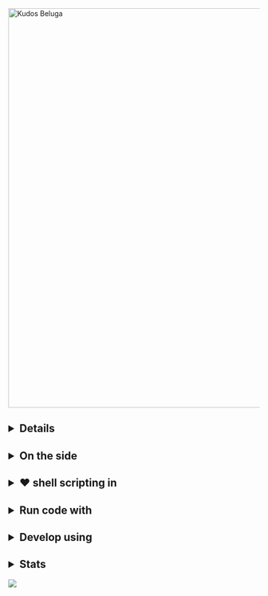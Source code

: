<img src="https://user-images.githubusercontent.com/69732000/118898148-812fc800-b8d1-11eb-8277-345efb107be2.jpg" alt="Kudos Beluga" width="800"/>


## <details><summaryFullstack freelancer using</summary> <br>&nbsp;&nbsp;&nbsp;&nbsp;&nbsp;&nbsp;<table><tr><th>![Mongodb](https://img.shields.io/badge/MongoDB-4EA94B?style=for-the-badge&logo=mongodb&logoColor=white) ![Postgres](https://img.shields.io/badge/PostgreSQL-316192?style=for-the-badge&logo=postgresql&logoColor=white) ![Node.js](https://img.shields.io/badge/Node.js-43853D?style=for-the-badge&logo=Javascript&logoColor=white)</tr><tr><th> ![Express](https://img.shields.io/badge/Express.js-404D59?style=for-the-badge&logo=express&logoColor=white) ![Pug](https://img.shields.io/badge/pug-964B00?style=for-the-badge&logo=pug&logoColor=white) ![CSS](https://img.shields.io/badge/CSS3-1572B6?style=for-the-badge&logo=css3&logoColor=white)</tr></table></details>

## <details><summary>On the side</summary><br><table><tr><th>![Rust](https://img.shields.io/badge/Rust-000000?style=for-the-badge&logo=rust&logoColor=white) ![Haskell](https://img.shields.io/badge/Haskell-430098?style=for-the-badge&logo=haskell&logoColor=white) ![React](https://img.shields.io/badge/React-20232A?style=for-the-badge&logo=react&logoColor=61DAFB) ![Tailwind](https://img.shields.io/badge/Tailwind_CSS-38B2AC?style=for-the-badge&logo=tailwind-css&logoColor=white)</th></tr></table></details>


## <details><summary>❤️ shell scripting in</summary><br><table><tr><th>![Powershell](https://img.shields.io/badge/powershell-0081CB?style=for-the-badge&logo=powershell&logoColor=white) ![Fish](https://img.shields.io/badge/Fish-ED8B00?style=for-the-badge&logo=gnu-bash&logoColor=white)</th></tr></table>
</details>

## <details><summary>Run code with</summary><br><table><tr><th>![Arch](https://img.shields.io/badge/Arch_Linux-1793D1?style=for-the-badge&logo=arch-linux&logoColor=white) ![Windows](https://img.shields.io/badge/Windows%20Insider-0078D6?style=for-the-badge&logo=windows&logoColor=white) ![Docker](https://img.shields.io/badge/Docker-3498DB?style=for-the-badge&logo=docker&logoColor=white)</th></tr></table></details>

## <details><summary>Develop using</summary><br><table><tr><th>![VScode](https://img.shields.io/badge/VScode-0089D6?style=for-the-badge&logo=visual-studio-code&logoColor=white) ![Neovim](https://img.shields.io/badge/Neovim-006400?style=for-the-badge&logo=neovim&logoColor=white)</th></tr></table></details>

## <details><summary>Stats</summary><br><p>![commits](https://activity-graph.herokuapp.com/graph?username=Kudostoy0u "not the best")<br>![Top Langs](https://github-readme-stats.vercel.app/api/top-langs/?username=kudostoy0u&layout=compact&langs_count=9)</p></details>

![](https://raw.githubusercontent.com/Trilokia/Trilokia/379277808c61ef204768a61bbc5d25bc7798ccf1/bottom_header.svg)
